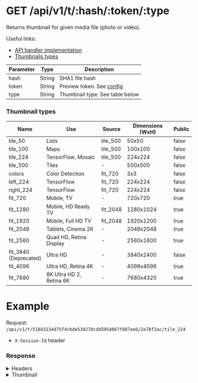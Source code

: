 # GET /api/v1/t/:hash/:token/:type
Returns thumbnail for given media file (photo or video). 

Useful links:
- [API handler implementation](https://github.com/photoprism/photoprism/blob/fe8599961dae/internal/api/photo_thumb.go#L23)
- [Thumbnails types](https://github.com/photoprism/photoprism/blob/fe8599961daef94f3c134e36b9e741478838f72e/internal/thumb/types.go)

| Parameter | Type   | Description                                          |
| --------- | ------ | ---------------------------------------------------- |
| hash      | String | SHA1 file hash                                       |
| token     | String | Preview token. See [config](../config/get-config.md) |
| type      | String | Thumbnail type. See table below                      |

### Thumbnail types

| Name                       | Use                      | Source   | Dimensions (WxH) | Public |
| -------------------------- | ------------------------ | -------- | ---------------- | ------ |
| tile_50                    | Lists                    | tile_500 | 50x50            | false  |
| tile_100                   | Maps                     | tile_500 | 100x100          | false  |
| tile_224                   | TensorFlow, Mosaic       | tile_500 | 224x224          | false  |
| tile_500                   | Tiles                    | -        | 500x500          | false  |
| colors                     | Color Detection          | fit_720  | 3x3              | false  |
| left_224                   | TensorFlow               | fit_720  | 224x224          | false  |
| right_224                  | TensorFlow               | fit_720  | 224x224          | false  |
| fit_720                    | Mobile, TV               | -        | 720x720          | true   |
| fit_1280                   | Mobile, HD Ready TV      | fit_2048 | 1280x1024        | true   |
| fit_1920                   | Mobile, Full HD TV       | fit_2048 | 1920x1200        | true   |
| fit_2048                   | Tablets, Cinema 2K       | -        | 2048x2048        | true   |
| fit_2560                   | Quad HD, Retina Display  | -        | 2560x1600        | true   |
| fit_3840 <br> (Deprecated) | Ultra HD                 | -        | 3840x2400        | false  |
| fit_4096                   | Ultra HD, Retina 4K      | -        | 4096x4096        | true   |
| fit_7680                   | 8K Ultra HD 2, Retina 6K | -        | 7680x4320        | true   |



# Example
Request: `/api/v1/t/51843134d75f4cbde534270cdd5954067f887ee6/2e78f2ac/tile_224`
- `X-Session-Id` header

### Response
<details>
  <summary>Headers</summary>

  <br>

  | Name           | Value                                             |
  | -------------- | ------------------------------------------------- |
  | Accept-Ranges  | bytes                                             |
  | Cache-Control  | private, max-age=7776000, no-transform, immutable |
  | Content-Length | 17382                                             |
  | Content-Type   | image/jpeg                                        |
  | Last-Modified  | Sun, 01 Aug 2021 20:22:20 GMT                     |
  | Date           | Fri, 06 Aug 2021 01:21:56 GMT                     |
</details>  

<details>
  <summary>Thumbnail</summary>

  <br>

  ![Thumbnail response](thumb-example.png)
</details>  